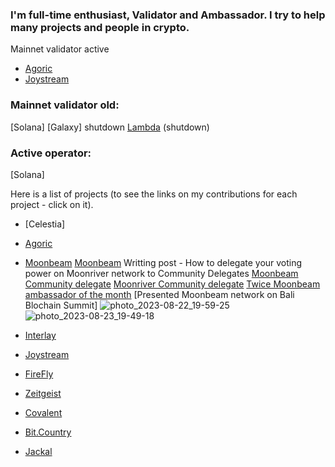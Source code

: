 

### I'm full-time enthusiast, Validator and Ambassador. I try to help many projects and people in crypto.
Mainnet validator active
- [Agoric](https://bigdipper.live/agoric/accounts/agoric1cjs0sgxz709mvfyzje7tzsflyhcvrpxvldgr37)
- [Joystream](https://polkadot.js.org/apps/?rpc=wss%3A%2F%2Frpc.joystream.org%3A9944#/staking)

### Mainnet validator old:
[Solana]
[Galaxy] shutdown
[Lambda](https://explorer.nodestake.top/lambda/staking/lambvaloper16wcltp9yx3pfhyu7zcf9r3jau9syjdl05nvhk5) (shutdown)

### Active operator:
[Solana]


Here is a list of projects (to see the links on my contributions for each project - click on it).

- [Celestia]
- [Agoric](https://github.com/godshunter/My-Contributions/blob/main/Agoric.md)

- [Moonbeam](https://github.com/godshunter/My-Contributions/blob/main/Moonbeam.md)
  [Moonbeam](https://medium.com/@s89224695740/how-to-delegate-your-voting-power-on-moonriver-network-to-community-delegates-de19dfeddf5e) Writting post - How to delegate your voting power on Moonriver network to Community Delegates
[Moonbeam Community delegate](https://delegate.moonbeam.network/profile/0x2a8960b549f1fc9b5dcc247f2bbdb9a0bb2d638c#overview)
[Moonriver Community delegate](https://delegate.moonbeam.network/moonriver/profile/0x2a8960b549f1fc9b5dcc247f2bbdb9a0bb2d638c#overview)
[Twice Moonbeam ambassador of the month](https://x.com/MoonbeamNetwork/status/1740803825269936175?s=20)
[Presented Moonbeam network on Bali Blochain Summit] ![photo_2023-08-22_19-59-25](https://github.com/godshunter/My-Contributions/assets/79540001/9b6d83f3-5f1d-461d-b3f3-84a3b0a985e3) ![photo_2023-08-23_19-49-18](https://github.com/godshunter/My-Contributions/assets/79540001/c36c8d5c-4de8-40ce-b436-1f5e62d3ddb5)



- [Interlay](https://github.com/godshunter/My-Contributions/blob/main/Interlay_Kintsugi.md)
- [Joystream](https://github.com/godshunter/My-Contributions/blob/main/JoyStream.md)
- [FireFly](https://github.com/godshunter/My-Contributions/blob/main/FireFly.md)
- [Zeitgeist](https://github.com/godshunter/My-Contributions/blob/main/Zeitgeist.md)
- [Covalent](https://github.com/godshunter/My-Contributions/blob/main/Covalent.md)

- [Bit.Country](https://github.com/godshunter/My-Contributions/blob/main/Bit.Country.md)
- [Jackal](https://github.com/godshunter/My-Contributions/blob/main/Jackal.md)
